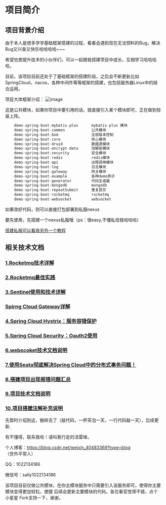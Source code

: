 # 项目简介

## 项目背景介绍

由于本人是想多学学基础框架搭建的过程，看看会遇到现在无法预料的Bug，解决Bug又兴奋又快乐哈哈哈哈~~~

希望也想提升技术的小伙伴们，可以一起跟我搭建项目中成长，互相学习哈哈哈哈。

目前，该项目目前还处于了基础框架的搭建阶段，之后会不断更新比如SpringCloud，nacos，各种中间件等等框架的搭建，也包括服务器Linux中的结合运用。



项目大体框架介绍：
![image](https://user-images.githubusercontent.com/76513734/212838519-34c083c1-ebe7-4b0b-aba8-fa3e95237148.png)




这是公共模块，如果你项目中要引用的话，就直接引入某个模块即可，正在做到轻装上阵。



```java
    demo-spring-boot-mybatis-plus      mybatis-plus 模块
    demo-spring-boot-common            公共模块
    demo-spring-boot-bom               全部版本控制
    demo-spring-boot-core              核心模块
    demo-spring-boot-druid             数据源模块
    demo-spring-boot-encrypt-data      加解密模块     
    demo-spring-boot-security          安全模块
    demo-spring-boot-redis             redis模块
    demo-spring-boot-api               远程调用模块
    demo-spring-boot-log               日志模块 
    demo-spring-boot-gateway           网关模块
    demo-spring-boot-example           各种demo例子
    demo-spring-boot-generator         代码生成器
    demo-spring-boot-mongodb           mongodb
    demo-spring-boot-repeatSubmit      重复提交
    demo-spring-boot-rocketmq          rocketmq
    demo-spring-boot-websocket         websocket

```

如果改好代码，则可以直接打包部署到私服nexus

要先使用，先搭建一个nexus私服哦（ps：很easy,不懂私信我哈哈哈）

[搭建私服可以看我另外一个教程](https://blog.csdn.net/weixin_40483369/article/details/123794145)

## 相关技术文档

### [1.Rocketmq技术详解](https://github.com/hongjiatao/spring-boot-anyDemo/wiki/Rocketmq%E6%8A%80%E6%9C%AF%E8%AF%A6%E8%A7%A3)

### [2.Rocketmq最佳实践](https://github.com/hongjiatao/spring-boot-anyDemo/wiki/Rocketmq%E6%9C%80%E4%BD%B3%E5%AE%9E%E8%B7%B5)

### [3.Sentinel使用和技术详解](https://github.com/hongjiatao/spring-boot-anyDemo/wiki/Sentinel%E4%BD%BF%E7%94%A8%E5%92%8C%E6%8A%80%E6%9C%AF%E8%AF%A6%E8%A7%A3)

### [Spirng Cloud Gateway详解](https://github.com/hongjiatao/spring-boot-anyDemo/wiki/Spirng-Cloud-Gateway%E8%AF%A6%E8%A7%A3)

### [4.Spring Cloud Hystrix：服务容错保护](https://github.com/hongjiatao/spring-boot-anyDemo/wiki/Spring-Cloud-Hystrix%EF%BC%9A%E6%9C%8D%E5%8A%A1%E5%AE%B9%E9%94%99%E4%BF%9D%E6%8A%A4)

### [5.Spring Cloud Security：Oauth2使用](https://github.com/hongjiatao/spring-boot-anyDemo/wiki/Spring-Cloud-Security%EF%BC%9AOauth2%E4%BD%BF%E7%94%A8)

### [6.webscoket技术文档说明](https://github.com/hongjiatao/spring-boot-anyDemo/wiki/webscoket%E6%8A%80%E6%9C%AF%E6%96%87%E6%A1%A3%E8%AF%B4%E6%98%8E)

### [7.使用Seata彻底解决Spring Cloud中的分布式事务问题！](https://github.com/hongjiatao/spring-boot-anyDemo/wiki/%E4%BD%BF%E7%94%A8Seata%E5%BD%BB%E5%BA%95%E8%A7%A3%E5%86%B3Spring-Cloud%E4%B8%AD%E7%9A%84%E5%88%86%E5%B8%83%E5%BC%8F%E4%BA%8B%E5%8A%A1%E9%97%AE%E9%A2%98%EF%BC%81)

### [8.搭建项目出现报错问题汇总](https://github.com/hongjiatao/spring-boot-anyDemo/wiki/%E6%90%AD%E5%BB%BA%E9%A1%B9%E7%9B%AE%E5%87%BA%E7%8E%B0%E6%8A%A5%E9%94%99%E9%97%AE%E9%A2%98%E6%B1%87%E6%80%BB)

### [9.项目技术文档说明](https://github.com/hongjiatao/spring-boot-anyDemo/wiki/%E9%A1%B9%E7%9B%AE%E6%8A%80%E6%9C%AF%E6%96%87%E6%A1%A3%E8%AF%B4%E6%98%8E)

### [10.项目搭建注解补充说明](https://github.com/hongjiatao/spring-boot-anyDemo/wiki/%E9%A1%B9%E7%9B%AE%E6%90%AD%E5%BB%BA%E6%B3%A8%E8%A7%A3%E8%A1%A5%E5%85%85%E8%AF%B4%E6%98%8E)





先暂时介绍到这，搬砖去了（敲代码，一杯茶泡一天，一行代码敲一天），后续更新.



有不懂得，联系我哈！请叫我行走的活雷锋。

个人博客：https://blog.csdn.net/weixin_40483369?type=blog    （世外平常人）

QQ：1022134186

微信号：sally1022134186

该项目目前仅做公共模块，在你主模块服务中只需要引入该服务即可，使得你主要模块变得更加轻松，便捷
后续会更新主要模块的代码，各位看官觉得不错，点个小星星 Fork支持一下，谢谢。

